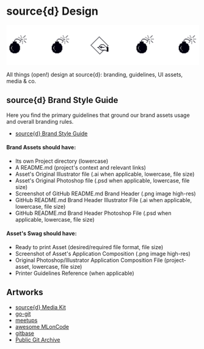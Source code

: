 # source{d} Design

![artwork](files/src-artwork.png)

All things (open!) design at source{d}: branding, guidelines, UI assets, media & co.

## source{d} Brand Style Guide

Here you find the primary guidelines that ground our brand assets usage and overall branding rules. 

- [source{d} Brand Style Guide](https://docs.google.com/presentation/d/1q290ZrAMola1nSwzYmScOo3gsMgEIXKi2BsWgnMY078/edit?usp=sharing)

#### Brand Assets should have:

- Its own Project directory (lowercase)
- A README.md (project's context and relevant links)
- Asset's Original Illustrator file (.ai when applicable, lowercase, file size)
- Asset's Original Photoshop file (.psd when applicable, lowercase, file size)
- Screenshot of GitHub README.md Brand Header (.png image high-res)
- GitHub README.md Brand Header Illustrator File (.ai when applicable, lowercase, file size)
- GitHub README.md Brand Header Photoshop File (.psd when applicable, lowercase, file size)

#### Asset's Swag should have:

- Ready to print Asset (desired/required file format, file size)
- Screenshot of Asset's Application Composition (.png image high-res)
- Original Photoshop/Illustrator Application Composition File (project-asset, lowercase, file size)
- Printer Guidelines Reference (when applicable)

## Artworks


- [source{d} Media Kit](media-kit/README.md)
- [go-git](go-git/README.md)
- [meetups](meetups/README.md)
- [awesome MLonCode](awesome-mloncode/README.md)
- [gitbase](gitbase/README.md)
- [Public Git Archive](pga/README.md)





